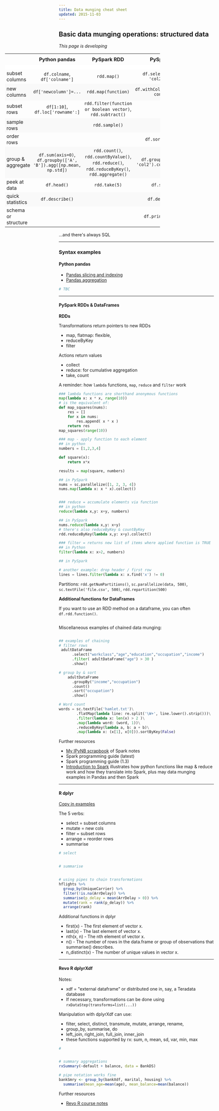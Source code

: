 ```yaml
---
title: Data munging cheat sheet
updated: 2015-11-03
---
```


<head>
<style>
table {
  margin-left: -175px;
  position: relative;
  table-layout: auto;

  thead {
    background: #f2f2f2;
  }
  th {
    text-align: left;
    padding: 8px 10px;
    border-bottom: 15px solid #fff;
  }
  td {
    padding-left: 5px;
    padding-right: 5px;
  }
  tr:nth-child(even) {background: #f9f9f9;} 
}
</style>
</head>



## Basic data munging operations: structured data

_This page is developing_



|  | Python pandas | PySpark RDD | PySpark DF | R dplyr | Revo R dplyrXdf |
| ---- |:-----------:|:-----------:|:----------:|:-------:|:--------------:|
|subset columns|`df.colname`, `df['colname']`|`rdd.map()`|`df.select('col1', 'col2', ...)`|`select(df, col1, col2, ...)`||
|new columns|`df['newcolumn']=...`|`rdd.map(function)`|`df.withColumn(“newcol”, content)`|`mutate(df, col1=col2+col3, col4=col5^2,...)`||
|subset rows|`df[1:10]`, `df.loc['rowname':]`|`rdd.filter(function or boolean vector)`, `rdd.subtract()`||`filter`||
|sample rows||`rdd.sample()`||||
|order rows|||`df.sort('col1')`|`arrange`||
|group & aggregate|`df.sum(axis=0)`, `df.groupby(['A', 'B']).agg([np.mean, np.std])`|`rdd.count()`, `rdd.countByValue()`, `rdd.reduce()`, `rdd.reduceByKey()`, `rdd.aggregate()`|`df.groupBy('col1', 'col2').count().show()`|`group_by(df, var1, var2,...) %>% summarise(col=func(var3), col2=func(var4), ...)`|`rxSummary(formula, df)` <br> or <br> `group_by() %>% summarise()` |
|peek at data|`df.head()`|`rdd.take(5)`|`df.show(5)`|`first()`, `last()`||
|quick statistics|`df.describe()`||`df.describe()`|`summary()`|`rxGetVarInfo()`|
|schema or structure|||`df.printSchema()`||||

...and there's always SQL





---

### Syntax examples

#### Python pandas

* [Pandas slicing and indexing](http://pandas.pydata.org/pandas-docs/stable/indexing.html)
* [Pandas aggregation](http://pandas.pydata.org/pandas-docs/stable/groupby.html)

```python
# TBC
```

---

#### PySpark RDDs & DataFrames

__RDDs__

Transformations return pointers to new RDDs

* map, flatmap: flexible,
* reduceByKey
* filter

Actions return values

* collect
* reduce: for cumulative aggregation
* take, count


A reminder: how `lambda` functions, `map`, `reduce` and `filter` work

```python
### lambda functions are shorthand anonymous functions
map(lambda x: x * x, range(10))
# is the equivalent of:
def map_squares(nums):
    res = []
    for x in nums:
        res.append( x * x )
    return res
map_squares(range(10))

### map - apply function to each element
## in python
numbers = [1,2,3,4]

def square(x):
    return x*x

results = map(square, numbers)

## in PySpark
nums = sc.parallelize([1, 2, 3, 4])
nums.map(lambda x: x * x).collect()


### reduce = accumulate elements via function
## in python
reduce(lambda x,y: x+y, numbers)

## in PySpark
nums.reduce(lambda x,y: x+y)
# there's also reduceByKey & countByKey
rdd.reduceByKey(lambda x,y: x+y).collect()

### filter = returns new list of items where applied function is TRUE
## in Python
filter(lambda x: x>2, numbers)

## in PySpark

# another example: drop header / first row
lines = lines.filter(lambda x: x.find('x') != 0)


```

Partitions: `rdd.getNumPartitions()`, `sc.parallelize(data, 500)`, `sc.textFile('file.csv', 500)`, `rdd.repartition(500)`



__Additional functions for DataFrames__

If you want to use an RDD method on a dataframe, you can often `df.rdd.function()`.


```python


```

Miscellaneous examples of chained data munging:

```python

## examples of chaining
# filter rows
 adultDataFrame
      .select("workclass","age","education","occupation","income")
      .filter( adultDataFrame("age") > 30 )
      .show()

# group by & sort
    adultDataFrame
      .groupBy("income","occupation")
      .count()
      .sort("occupation")
      .show()

# Word count
words = sc.textFile('hamlet.txt')\
        .flatMap(lambda line: re.split('\W+', line.lower().strip()))\
        .filter(lambda x: len(x) > 2 )\
        .map(lambda word: (word, 1))\
        .reduceByKey(lambda a, b: a + b)\
        .map(lambda x: (x[1], x[0])).sortByKey(False)

```

Further resources

* [My IPyNB scrapbook](https://github.com/standarderror/Jupyter-Notebooks/blob/master/PySpark%20syntax%20notes.ipynb) of Spark notes
* Spark programming guide (latest)
* Spark programming guide (1.3)
* [Introduction to Spark](http://researchcomputing.github.io/meetup_spring_2014/python/spark.html) illustrates how python functions like map & reduce work and how they translate into Spark, plus may data munging examples in Pandas and then Spark





---

#### R dplyr

[Copy in examples](https://gist.github.com/standarderror/f7c2ae19fdbbb01b59ff#file-r-code-library-r)

The 5 verbs:

* select = subset columns
* mutate = new cols
* filter = subset rows
* arrange = reorder rows
* summarise


```r
# select


# summarise


# using pipes to chain transformations
hflights %>%
  group_by(UniqueCarrier) %>%
  filter(!is.na(ArrDelay)) %>%
  summarise(p_delay = mean(ArrDelay > 0)) %>%
  mutate(rank = rank(p_delay)) %>%
  arrange(rank)


```

Additional functions in dplyr

* first(x) - The first element of vector x.
* last(x) - The last element of vector x.
* nth(x, n) - The nth element of vector x.
* n() - The number of rows in the data.frame or group of observations that summarise() describes.
* n_distinct(x) - The number of unique values in vector x.

---

#### Revo R dplyrXdf

Notes:

* xdf = "external dataframe" or distributed one in, say, a Teradata database
* If necessary, transformations can be done using `rxDataStep(transforms=list(...))`

Manipulation with dplyrXdf can use:

* filter, select, distinct, transmute, mutate, arrange, rename,
* group_by, summarise, do
* left_join, right_join, full_join, inner_join
* these functions supported by rx: sum, n, mean, sd, var, min, max


```r
#


# summary aggregations
rxSummary(~default + balance, data = BankDS)

# pipe notation works fine
bankSmry <- group_by(bankXdf, marital, housing) %>%
  summarise(mean_age=mean(age), mean_balance=mean(balance))

```


Further resources

* [Revo R course notes](https://gist.github.com/standarderror/f7c2ae19fdbbb01b59ff#file-revo-r-training-r)
